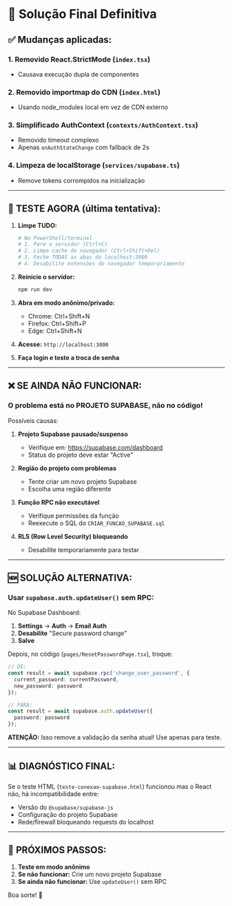 # 🔧 Solução Final Definitiva

## ✅ Mudanças aplicadas:

### 1. **Removido React.StrictMode** (`index.tsx`)
- Causava execução dupla de componentes

### 2. **Removido importmap do CDN** (`index.html`)
- Usando node_modules local em vez de CDN externo

### 3. **Simplificado AuthContext** (`contexts/AuthContext.tsx`)
- Removido timeout complexo
- Apenas `onAuthStateChange` com fallback de 2s

### 4. **Limpeza de localStorage** (`services/supabase.ts`)
- Remove tokens corrompidos na inicialização

---

## 🧪 **TESTE AGORA (última tentativa):**

1. **Limpe TUDO:**
   ```bash
   # No PowerShell/terminal
   # 1. Pare o servidor (Ctrl+C)
   # 2. Limpe cache do navegador (Ctrl+Shift+Del)
   # 3. Feche TODAS as abas do localhost:3000
   # 4. Desabilite extensões do navegador temporariamente
   ```

2. **Reinicie o servidor:**
   ```bash
   npm run dev
   ```

3. **Abra em modo anônimo/privado:**
   - Chrome: Ctrl+Shift+N
   - Firefox: Ctrl+Shift+P
   - Edge: Ctrl+Shift+N

4. **Acesse:** `http://localhost:3000`

5. **Faça login e teste a troca de senha**

---

## ❌ **SE AINDA NÃO FUNCIONAR:**

### O problema está no PROJETO SUPABASE, não no código!

Possíveis causas:

1. **Projeto Supabase pausado/suspenso**
   - Verifique em: https://supabase.com/dashboard
   - Status do projeto deve estar "Active"

2. **Região do projeto com problemas**
   - Tente criar um novo projeto Supabase
   - Escolha uma região diferente

3. **Função RPC não executável**
   - Verifique permissões da função
   - Reexecute o SQL do `CRIAR_FUNCAO_SUPABASE.sql`

4. **RLS (Row Level Security) bloqueando**
   - Desabilite temporariamente para testar

---

## 🆕 **SOLUÇÃO ALTERNATIVA:**

### Usar `supabase.auth.updateUser()` sem RPC:

No Supabase Dashboard:
1. **Settings** → **Auth** → **Email Auth**
2. **Desabilite** "Secure password change"
3. **Salve**

Depois, no código (`pages/ResetPasswordPage.tsx`), troque:

```typescript
// DE:
const result = await supabase.rpc('change_user_password', {
  current_password: currentPassword,
  new_password: password
});

// PARA:
const result = await supabase.auth.updateUser({
  password: password
});
```

**ATENÇÃO:** Isso remove a validação da senha atual! Use apenas para teste.

---

## 📊 **DIAGNÓSTICO FINAL:**

Se o teste HTML (`teste-conexao-supabase.html`) funcionou mas o React não, há incompatibilidade entre:

- Versão do `@supabase/supabase-js`
- Configuração do projeto Supabase
- Rede/firewall bloqueando requests do localhost

---

## 🎯 **PRÓXIMOS PASSOS:**

1. **Teste em modo anônimo**
2. **Se não funcionar:** Crie um novo projeto Supabase
3. **Se ainda não funcionar:** Use `updateUser()` sem RPC

Boa sorte! 🚀

